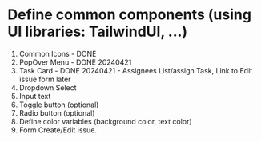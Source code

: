 # Define common components (using UI libraries: TailwindUI, ...)
1. Common Icons - DONE
2. PopOver Menu - DONE 20240421
3. Task Card - DONE 20240421 - Assignees List/assign Task, Link to Edit issue form later
4. Dropdown Select
5. Input text
6. Toggle button (optional)
7. Radio button (optional)
8. Define color variables (background color, text color)
9. Form Create/Edit issue.
